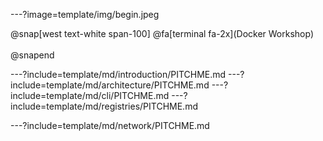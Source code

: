 ---?image=template/img/begin.jpeg

@snap[west text-white span-100]
@fa[terminal fa-2x](Docker Workshop)<br/><br/>
@snapend

---?include=template/md/introduction/PITCHME.md
---?include=template/md/architecture/PITCHME.md
---?include=template/md/cli/PITCHME.md
---?include=template/md/registries/PITCHME.md

---?include=template/md/network/PITCHME.md